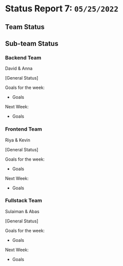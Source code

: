 # Status Report 7: `05/25/2022`

## Team Status

## Sub-team Status

### Backend Team
David & Anna

[General Status]

Goals for the week:
- Goals

Next Week:
- Goals

### Frontend Team
Riya & Kevin

[General Status]

Goals for the week:
- Goals

Next Week:
- Goals

### Fullstack Team
Sulaiman & Abas

[General Status]

Goals for the week:
- Goals

Next Week:
- Goals
